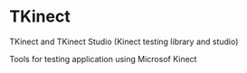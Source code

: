 # TKinect
TKinect and TKinect Studio (Kinect testing library and studio)

Tools for testing application using Microsof Kinect  

